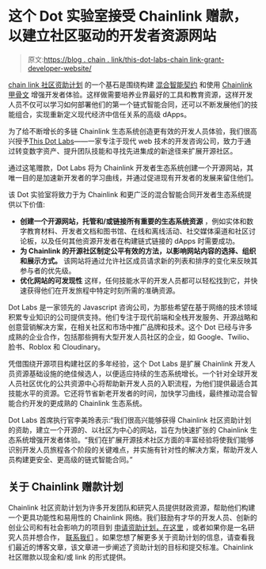 # 这个 Dot 实验室接受 Chainlink 赠款，以建立社区驱动的开发者资源网站

> 原文:[https://blog . chain . link/this-dot-labs-chain link-grant-developer-website/](https://blog.chain.link/this-dot-labs-chainlink-grant-developer-website/)

[chain link 社区资助计划](https://chain.link/community/grants) 的一个基石是围绕构建 [混合智能契约](https://blog.chain.link/hybrid-smart-contracts-explained/) 和使用 [Chainlink 甲骨文](https://blog.chain.link/what-is-chainlink/) 增强开发者体验。这样做需要培养业界最好的工具和教育资源，这样开发人员不仅可以学习如何部署他们的第一个链式智能合同，还可以不断发展他们的技能组合，实现重新定义现代经济中信任关系的高级 dApps。

为了给不断增长的多链 Chainlink 生态系统创造更有效的开发人员体验，我们很高兴授予[This Dot Labs](https://www.thisdot.co)——一家专注于现代 web 技术的开发咨询公司，致力于通过转变数字资产、提升团队技能和寻找先进集成的新途径来扩展开源社区。

通过这笔赠款，Dot Labs 将为 Chainlink 开发者生态系统创建一个开源网站，其唯一目的是加速新开发者的学习曲线，并通过促进现有开发者的发展来留住他们。

该 Dot 实验室将致力于为 Chainlink 和更广泛的混合智能合同开发者生态系统提供以下价值:

*   **创建一个开源网站，托管和/或链接所有重要的生态系统资源** ，例如实体和数字教育材料、开发者文档和图书馆、在线和离线活动、社交媒体渠道和社区讨论板，以及任何其他资源开发者在构建链式链接的 dApps 时需要成功。
*   **为 Chainlink 的开源社区制定公平有效的方法，以影响网站内容的选择、组织和展示方式。** 该网站将通过允许社区成员请求新的列表和排序的变化来反映其参与者的优先级。
*   **优化网站的可发现性** 这样，任何技能水平的开发人员都可以轻松找到它，并快速获得他们在开发旅程中特定时刻所需的准确资源。

Dot Labs 是一家领先的 Javascript 咨询公司，为那些希望在基于网络的技术领域积累专业知识的公司提供支持。他们专注于现代前端和全栈开发服务、开源战略和创意营销解决方案，在相关社区和市场中推广品牌和技术。这个 Dot 已经与许多成熟的企业合作，包括那些拥有大型开发人员社区的企业，如 Google、Twilio、脸书、Roblox 和 Cloudinary。

凭借围绕开源项目构建社区的多年经验，这个 Dot Labs 是扩展 Chainlink 开发人员资源基础设施的绝佳候选人，以便适应持续的生态系统增长。一个针对全球开发人员社区优化的公共资源中心将帮助新开发人员的入职流程，为他们提供最适合其技能水平的资源。它还将节省新老开发者的时间，加快学习曲线，最终推动混合智能合约开发的更成熟的 Chainlink 生态系统。

Dot Labs 首席执行官李美玲表示:“我们很高兴能够获得 Chainlink 社区资助计划的资助，建立一个开源的、以社区为中心的网站，旨在为快速扩张的 Chainlink 生态系统增强开发者体验。“我们在扩展开源技术社区方面的丰富经验将使我们能够识别开发人员旅程各个阶段的关键难点，并实施有针对性的解决方案，帮助开发人员构建更安全、更高级的链式智能合同。”

## 关于 Chainlink 赠款计划

Chainlink 社区资助计划为许多开发团队和研究人员提供财政资源，帮助他们构建一个更具功能性和易用性的 Chainlink 网络。我们鼓励有才华的开发人员、创新的创业公司和有社会影响力的项目到 [申请资助计划，在这里](https://chainlinkgrants.typeform.com/to/efEbsq) ，或者如果你是一名研究人员并想合作， [联系我们](/cdn-cgi/l/email-protection#8efcebfdebeffcede6ceede6efe7e0e2e7e0e5e2efecfda0ede1e3) 。如果您想了解更多关于资助计划的信息，请查看我们最近的博客文章[](https://blog.chain.link/introducing-the-chainlink-community-grant-program/)，该文章进一步阐述了资助计划的目标和提交标准。Chainlink 社区赠款以现金和/或 link 的形式提供。
